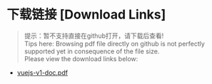 # 下载链接 [Download Links]

> 提示：暂不支持直接在github打开，请下载后查看!<br>
> Tips here: Browsing pdf file directly on github is not perfectly supported yet in consequence of the file size. <br>
> Please view the download links below:

- [vuejs-v1-doc.pdf](https://raw.githubusercontent.com/johnnynode/ebooks-vue/master/vuejs-v1-doc.pdf)